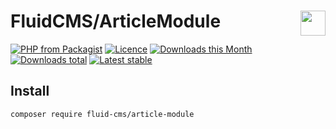 # FluidCMS/ArticleModule <img align="right" height="40px" src="https://developers.grapesc.cz/logo_cms_inline.png">

[![PHP from Packagist](https://img.shields.io/packagist/php-v/fluid-cms/article-module.svg?style=flat-square)](https://packagist.org/packages/fluid-cms/article-module)
[![Licence](https://img.shields.io/packagist/l/fluid-cms/article-module.svg?style=flat-square)](https://packagist.org/packages/fluid-cms/article-module)
[![Downloads this Month](https://img.shields.io/packagist/dm/fluid-cms/article-module.svg?style=flat-square)](https://packagist.org/packages/fluid-cms/article-module)
[![Downloads total](https://img.shields.io/packagist/dt/fluid-cms/article-module.svg?style=flat-square)](https://packagist.org/packages/fluid-cms/article-module)
[![Latest stable](https://img.shields.io/packagist/v/fluid-cms/article-module.svg?style=flat-square)](https://packagist.org/packages/fluid-cms/article-module)


## Install

```
composer require fluid-cms/article-module
```
